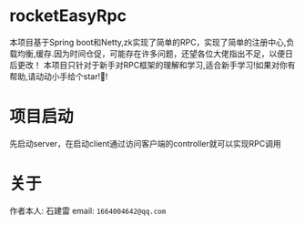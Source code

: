 # rocketEasyRpc
  本项目基于Spring boot和Netty,zk实现了简单的RPC，实现了简单的注册中心,负载均衡,缓存.因为时间仓促，可能存在许多问题，还望各位大佬指出不足，以便日后更改！
  本项目只针对于新手对RPC框架的理解和学习,适合新手学习!如果对你有帮助,请动动小手给个star!🙏!
# 项目启动
  先启动server，在启动client通过访问客户端的controller就可以实现RPC调用
  
# 关于
作者本人: 石建雷  email: `1664004642@qq.com`
 
   
  

